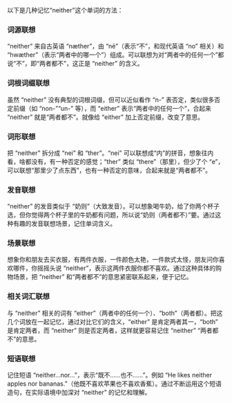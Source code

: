 以下是几种记忆“neither”这个单词的方法：

### 词源联想
“neither” 来自古英语 “næther”，由 “nē”（表示“不”，和现代英语 “no” 相关）和 “hwæther”（表示“两者中的哪一个”）组成。可以联想为对“两者中的任何一个”都说“不”，即“两者都不”，这正是 “neither” 的含义。

### 词根词缀联想
虽然 “neither” 没有典型的词根词缀，但可以近似看作 “n-” 表否定，类似很多否定前缀（如 “non-”“un-” 等），而 “either” 表示“两者中的任何一个”，合起来 “neither” 就是“两者都不”。就像给 “either” 加上否定前缀，改变了意思。

### 词形联想
把 “neither” 拆分成 “nei” 和 “ther”。“nei” 可以联想成“内”的拼音，想象往内看，啥都没有，有一种否定的感觉；“ther” 类似 “there”（那里），但少了个 “e”，可以联想“那里少了点东西”，也有一种否定的意味，合起来就是“两者都不”。

### 发音联想
“neither” 的发音类似于 “奶则”（大致发音）。可以想象喝牛奶，给了你两个杯子选，但你觉得两个杯子里的牛奶都有问题，所以说“奶则（两者都不）”要。通过这种有趣的发音联想场景，记住单词含义。

### 场景联想
想象你和朋友去买衣服，有两件衣服，一件颜色太艳，一件款式太怪，朋友问你喜欢哪件，你摇摇头说 “neither”，表示这两件衣服你都不喜欢。通过这种具体的购物场景，把 “neither” 和“两者都不”的意思紧密联系起来，便于记忆。

### 相关词汇联想
与 “neither” 相关的词有 “either”（两者中的任何一个）、“both”（两者都）。把这几个词放在一起记忆，通过对比它们的含义，“either” 是肯定两者其一，“both” 是肯定两者，而 “neither” 则是否定两者，这样就更容易记住 “neither” “两者都不”的意思。

### 短语联想
记住短语 “neither...nor...”，表示“既不……也不……”。例如 “He likes neither apples nor bananas.”（他既不喜欢苹果也不喜欢香蕉）。通过不断运用这个短语造句，在实际语境中加深对 “neither” 的记忆和理解。 